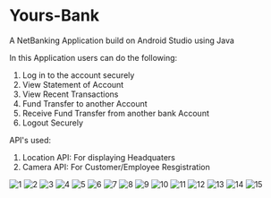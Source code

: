 # Yours-Bank
A NetBanking Application build on Android Studio using Java

In this Application users can do the following:
1. Log in to the account securely
2. View Statement of Account
3. View Recent Transactions
4. Fund Transfer to another Account
5. Receive Fund Transfer from another bank Account
6. Logout Securely

API's used:
1. Location API: For displaying Headquaters
2. Camera API: For Customer/Employee Resgistration

![1](https://user-images.githubusercontent.com/88390574/141448042-cac0de3c-f2d3-48a9-b1ac-c5ccd90d3242.png)
![2](https://user-images.githubusercontent.com/88390574/141448048-8390a981-81de-496a-945d-cbbc488fb7b7.png)
![3](https://user-images.githubusercontent.com/88390574/141448055-778e7188-6d21-41ea-971b-8479c3c96d05.png)
![4](https://user-images.githubusercontent.com/88390574/141448062-a8bb620a-4a00-48fb-8a19-6b1a86b38049.png)
![5](https://user-images.githubusercontent.com/88390574/141448072-aea5b166-a218-430f-8871-1d2a164c5728.png)
![6](https://user-images.githubusercontent.com/88390574/141448074-cf041a36-6f6f-4fdf-881e-9518d104c044.png)
![7](https://user-images.githubusercontent.com/88390574/141448079-f77e2a24-426c-44fb-9e83-c74002e602da.png)
![8](https://user-images.githubusercontent.com/88390574/141448084-a29f47f8-5d12-45ea-b4ad-4ff36c56e1c2.png)
![9](https://user-images.githubusercontent.com/88390574/141448087-3c56adf1-fe10-4680-8ded-f47ea5502548.png)
![10](https://user-images.githubusercontent.com/88390574/141448094-567419c1-a7ab-4483-ae4f-794e30251b57.png)
![11](https://user-images.githubusercontent.com/88390574/141448098-7f12d3eb-b099-4cf9-bb03-fe480f1d4794.png)
![12](https://user-images.githubusercontent.com/88390574/141448102-24e93b86-8951-47dc-8e74-295df53a8429.png)
![13](https://user-images.githubusercontent.com/88390574/141448106-e5892cee-0c63-4826-a4b3-4e9763e7afd3.png)
![14](https://user-images.githubusercontent.com/88390574/141448107-9e216425-e471-436f-b592-561da9187284.png)
![15](https://user-images.githubusercontent.com/88390574/141448120-ebab17e7-fb3c-45dc-a100-f89366d12c33.png)
